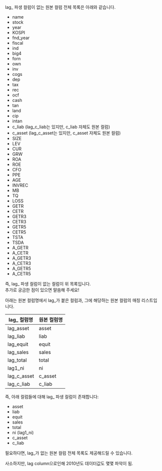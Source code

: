 lag_ 파생 컬럼이 없는 원본 컬럼 전체 목록은 아래와 같습니다.

- name
- stock
- year
- KOSPI
- fnd_year
- fiscal
- ind
- big4
- forn
- own
- inv
- cogs
- dep
- tax
- rec
- ocf
- cash
- tan
- land
- cip
- intan
- c_liab (lag_c_liab는 있지만, c_liab 자체도 원본 컬럼)
- c_asset (lag_c_asset는 있지만, c_asset 자체도 원본 컬럼)
- SIZE
- LEV
- CUR
- GRW
- ROA
- ROE
- CFO
- PPE
- AGE
- INVREC
- MB
- TQ
- LOSS
- GETR
- CETR
- GETR3
- CETR3
- GETR5
- CETR5
- TSTA
- TSDA
- A_GETR
- A_CETR
- A_GETR3
- A_CETR3
- A_GETR5
- A_CETR5

즉, lag_ 파생 컬럼이 없는 컬럼이 위 목록입니다.  
추가로 궁금한 점이 있으면 말씀해 주세요!

아래는 원본 컬럼명에서 lag_가 붙은 컬럼과, 그에 해당하는 원본 컬럼의 매칭 리스트입니다.

| lag_ 컬럼명      | 원본 컬럼명  |
|------------------|-------------|
| lag_asset        | asset       |
| lag_liab         | liab        |
| lag_equit        | equit       |
| lag_sales        | sales       |
| lag_total        | total       |
| lag1_ni          | ni          |
| lag_c_asset      | c_asset     |
| lag_c_liab       | c_liab      |

즉, 아래 컬럼들에 대해 lag_ 파생 컬럼이 존재합니다:
- asset
- liab
- equit
- sales
- total
- ni (lag1_ni)
- c_asset
- c_liab

필요하다면, lag_가 없는 원본 컬럼 전체 목록도 제공해드릴 수 있습니다.



사소하지만, lag column으로인해 2010년도 데이터값도 몇몇 파악이 됨.